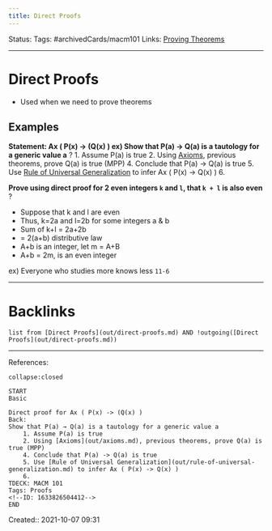 ```yaml
---
title: Direct Proofs
---
```

Status: 
Tags: #archivedCards/macm101
Links: [Proving Theorems](out/proving-theorems.md)
___
# Direct Proofs
- Used when we need to prove theorems

## Examples
**Statement: Ax ( P(x) -> (Q(x) )
ex) Show that P(a) → Q(a) is a tautology for a generic value a**
?
	1. Assume P(a) is true
	2. Using [Axioms](out/axioms.md), previous theorems, prove Q(a) is true (MPP)
	4. Conclude that P(a) -> Q(a) is true
	5. Use [Rule of Universal Generalization](out/rule-of-universal-generalization.md) to infer Ax ( P(x) -> Q(x) )
	6. 
<!--SR:!2022-01-29,57,270-->

**Prove using direct proof for 2 even integers `k` and `l`, that `k + l` is also even**
?
- Suppose that k and l are even
- Thus, k=2a and l=2b for some integers a & b
- Sum of k+l = 2a+2b
- = 2(a+b) distributive law
- A+b is an integer, let m = A+B
- A+b = 2m, is an even integer
<!--SR:!2022-02-22,80,290-->



ex) Everyone who studies more knows less `11-6`
___
# Backlinks
```dataview
list from [Direct Proofs](out/direct-proofs.md) AND !outgoing([Direct Proofs](out/direct-proofs.md))
```
___
References:
```ad-Flashcard
collapse:closed

START
Basic

Direct proof for Ax ( P(x) -> (Q(x) )
Back: 
Show that P(a) → Q(a) is a tautology for a generic value a
	1. Assume P(a) is true
	2. Using [Axioms](out/axioms.md), previous theorems, prove Q(a) is true (MPP)
	4. Conclude that P(a) -> Q(a) is true
	5. Use [Rule of Universal Generalization](out/rule-of-universal-generalization.md) to infer Ax ( P(x) -> Q(x) )
	6. 
TDECK: MACM 101
Tags: Proofs
<!--ID: 1633826504412-->
END

```

Created:: 2021-10-07 09:31